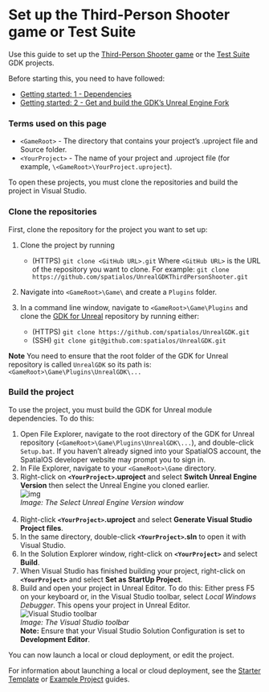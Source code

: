 <!--- DO NOT DELETE - I am a page linked to from the Third-Person Shooter game
(https://github.com/spatialos/UnrealGDKThirdPersonShooter) and Test Suite (https://github.com/spatialos/UnrealGDKTestSuite) repos --->

# Set up the Third-Person Shooter game or Test Suite 

Use this guide to set up the [Third-Person Shooter game](https://github.com/spatialos/UnrealGDKThirdPersonShooter) or the [Test Suite](https://github.com/spatialos/UnrealGDKTestSuite) GDK projects. 

Before starting this, you need to have followed:

* [Getting started: 1 - Dependencies]({{urlRoot}}/content/get-started/dependencies)
* [Getting started: 2 - Get and build the GDK’s Unreal Engine Fork]({{urlRoot}}/content/get-started/build-unreal-fork)

### Terms used on this page

- `<GameRoot>` - The directory that contains your project’s .uproject file and Source folder.
- `<YourProject>` - The name of your project and .uproject file (for example, `\<GameRoot>\YourProject.uproject`).

To open these projects, you must clone the repositories and build the project in Visual Studio.

### Clone the repositories

First, clone the repository for the project you want to set up: 

1. Clone the project by running 
    * (HTTPS) `git clone <GitHub URL>.git`
    Where `<GitHub URL>` is the URL of the repository you want to clone. For example:
    `git clone https://github.com/spatialos/UnrealGDKThirdPersonShooter.git`

1. Navigate into `<GameRoot>\Game\` and create a `Plugins` folder.
1.  In a command line  window, navigate to `<GameRoot>\Game\Plugins` and clone the [GDK for Unreal](https://github.com/spatialos/UnrealGDK) repository by running either:
    * (HTTPS) `git clone https://github.com/spatialos/UnrealGDK.git`
    * (SSH) `git clone git@github.com:spatialos/UnrealGDK.git`

**Note** You need to ensure that the root folder of the GDK for Unreal repository is called `UnrealGDK` so its path is: `<GameRoot>\Game\Plugins\UnrealGDK\...`

### Build the project 

To use the project, you must build the GDK for Unreal module dependencies. To do this:

1. Open File Explorer, navigate to the root directory of the GDK for Unreal repository (`<GameRoot>\Game\Plugins\UnrealGDK\...`), and double-click `Setup.bat`. If you haven’t already signed into your SpatialOS account, the SpatialOS developer website may prompt you to sign in.
2. In File Explorer, navigate to your `<GameRoot>\Game` directory.
3. Right-click on **`<YourProject>`.uproject** and select **Switch Unreal Engine Version** then select the Unreal Engine you cloned earlier. <br/>
   ![img]({{assetRoot}}assets/screen-grabs/select-unreal-engine.png)<br/>
   _Image: The Select Unreal Engine Version window_<br/><br/>
4. Right-click **`<YourProject>`.uproject** and select **Generate Visual Studio Project files**.
5. In the same directory, double-click **`<YourProject>`.sln** to open it with Visual Studio.
6. In the Solution Explorer window, right-click on **`<YourProject>`** and select **Build**.
7. When Visual Studio has finished building your project, right-click on **`<YourProject>`** and select **Set as StartUp Project**.
8. Build and open your project in Unreal Editor. To do this: Either press F5 on your keyboard or, in the Visual Studio toolbar, select *Local Windows Debugger*. This opens your project in Unreal Editor. 
   ![Visual Studio toolbar]({{assetRoot}}assets/set-up-template/template-vs-toolbar.png)<br/>
   _Image: The Visual Studio toolbar_ <br/>
   **Note:** Ensure that your Visual Studio Solution Configuration is set to **Development Editor**. <br/>

You can now launch a local or cloud deployment, or edit the project. 

For information about launching a local or cloud deployment, see the [Starter Template]({{urlRoot}}/content/get-started/gdk-template#deploy-your-project) or [Example Project]({{urlRoot}}/content/get-started/example-project/exampleproject-local-deployment) guides. 
